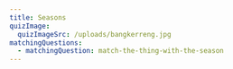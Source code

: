 ```yaml
---
title: Seasons
quizImage:
  quizImageSrc: /uploads/bangkerreng.jpg
matchingQuestions:
  - matchingQuestion: match-the-thing-with-the-season
---
```

